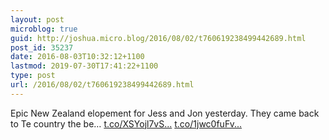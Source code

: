 ```yaml
---
layout: post
microblog: true
guid: http://joshua.micro.blog/2016/08/02/t760619238499442689.html
post_id: 35237
date: 2016-08-03T10:32:12+1100
lastmod: 2019-07-30T17:41:22+1100
type: post
url: /2016/08/02/t760619238499442689.html
---
```

Epic New Zealand elopement for Jess and Jon yesterday. They came back to Te country the be… [t.co/XSYojl7vS...](https://t.co/XSYojl7vSb) [t.co/1jwc0fuFv...](https://t.co/1jwc0fuFvq)
